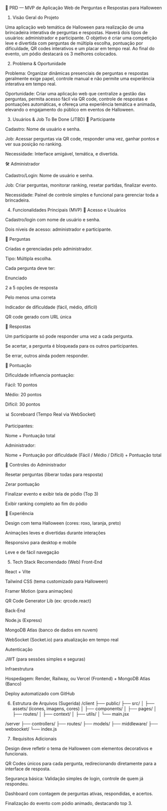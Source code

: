 🎃 PRD — MVP de Aplicação Web de Perguntas e Respostas para Halloween
1. Visão Geral do Projeto

Uma aplicação web temática de Halloween para realização de uma brincadeira interativa de perguntas e respostas. Haverá dois tipos de usuários: administrador e participante. O objetivo é criar uma competição leve e divertida com perguntas de múltipla escolha, pontuação por dificuldade, QR codes interativos e um placar em tempo real. Ao final do evento, um pódio destacará os 3 melhores colocados.

2. Problema & Oportunidade

Problema: Organizar dinâmicas presenciais de perguntas e respostas geralmente exige papel, controle manual e não permite uma experiência interativa em tempo real.

Oportunidade: Criar uma aplicação web que centralize a gestão das perguntas, permita acesso fácil via QR code, controle de respostas e pontuações automáticas, e ofereça uma experiência temática e animada, elevando o engajamento do público em eventos de Halloween.

3. Usuários & Job To Be Done (JTBD)
👤 Participante

Cadastro: Nome de usuário e senha.

Job: Acessar perguntas via QR code, responder uma vez, ganhar pontos e ver sua posição no ranking.

Necessidade: Interface amigável, temática, e divertida.

🛠️ Administrador

Cadastro/Login: Nome de usuário e senha.

Job: Criar perguntas, monitorar ranking, resetar partidas, finalizar evento.

Necessidade: Painel de controle simples e funcional para gerenciar toda a brincadeira.

4. Funcionalidades Principais (MVP)
🔐 Acesso e Usuários

Cadastro/login com nome de usuário e senha.

Dois níveis de acesso: administrador e participante.

🎯 Perguntas

Criadas e gerenciadas pelo administrador.

Tipo: Múltipla escolha.

Cada pergunta deve ter:

Enunciado

2 a 5 opções de resposta

Pelo menos uma correta

Indicador de dificuldade (fácil, médio, difícil)

QR code gerado com URL única

📱 Respostas

Um participante só pode responder uma vez a cada pergunta.

Se acertar, a pergunta é bloqueada para os outros participantes.

Se errar, outros ainda podem responder.

🎲 Pontuação

Dificuldade influencia pontuação:

Fácil: 10 pontos

Médio: 20 pontos

Difícil: 30 pontos

📊 Scoreboard (Tempo Real via WebSocket)

Participantes:

Nome + Pontuação total

Administrador:

Nome + Pontuação por dificuldade (Fácil / Médio / Difícil) + Pontuação total

🧹 Controles do Administrador

Resetar perguntas (liberar todas para resposta)

Zerar pontuação

Finalizar evento e exibir tela de pódio (Top 3)

Exibir ranking completo ao fim do pódio

📱 Experiência

Design com tema Halloween (cores: roxo, laranja, preto)

Animações leves e divertidas durante interações

Responsivo para desktop e mobile

Leve e de fácil navegação

5. Tech Stack Recomendado (Web)
Front-End

React + Vite

Tailwind CSS (tema customizado para Halloween)

Framer Motion (para animações)

QR Code Generator Lib (ex: qrcode.react)

Back-End

Node.js (Express)

MongoDB Atlas (banco de dados em nuvem)

WebSocket (Socket.io) para atualização em tempo real

Autenticação

JWT (para sessões simples e seguras)

Infraestrutura

Hospedagem: Render, Railway, ou Vercel (Frontend) + MongoDB Atlas (Banco)

Deploy automatizado com GitHub

6. Estrutura de Arquivos (Sugerida)
/client
├── public/
├── src/
│   ├── assets/ (ícones, imagens, cores)
│   ├── components/
│   ├── pages/
│   ├── routes/
│   ├── context/
│   ├── utils/
│   └── main.jsx

/server
├── controllers/
├── routes/
├── models/
├── middleware/
├── websocket/
└── index.js

7. Requisitos Adicionais

Design deve refletir o tema de Halloween com elementos decorativos e funcionais.

QR Codes únicos para cada pergunta, redirecionando diretamente para a interface de resposta.

Segurança básica: Validação simples de login, controle de quem já respondeu.

Dashboard com contagem de perguntas ativas, respondidas, e acertos.

Finalização do evento com pódio animado, destacando top 3.
